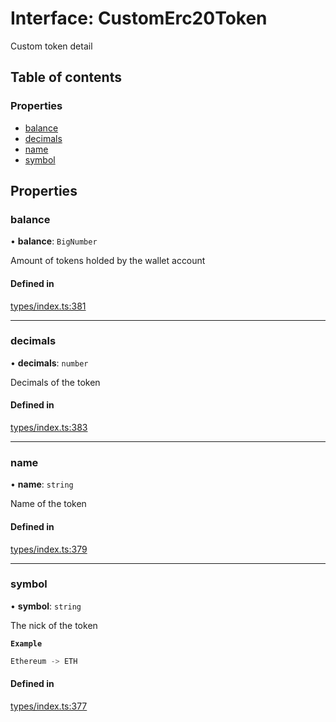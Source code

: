 # Interface: CustomErc20Token

Custom token detail

## Table of contents

### Properties

- [balance](CustomErc20Token.md#balance)
- [decimals](CustomErc20Token.md#decimals)
- [name](CustomErc20Token.md#name)
- [symbol](CustomErc20Token.md#symbol)

## Properties

### balance

• **balance**: `BigNumber`

Amount of tokens holded by the wallet account

#### Defined in

[types/index.ts:381](https://github.com/nevermined-io/react-components/blob/0c1c9f6/catalog/src/types/index.ts#L381)

___

### decimals

• **decimals**: `number`

Decimals of the token

#### Defined in

[types/index.ts:383](https://github.com/nevermined-io/react-components/blob/0c1c9f6/catalog/src/types/index.ts#L383)

___

### name

• **name**: `string`

Name of the token

#### Defined in

[types/index.ts:379](https://github.com/nevermined-io/react-components/blob/0c1c9f6/catalog/src/types/index.ts#L379)

___

### symbol

• **symbol**: `string`

The nick of the token

**`Example`**

```ts
Ethereum -> ETH
```

#### Defined in

[types/index.ts:377](https://github.com/nevermined-io/react-components/blob/0c1c9f6/catalog/src/types/index.ts#L377)

